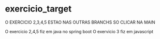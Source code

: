 # exercicio_target
O EXERCICIO 2,3,4,5 ESTAO NAS OUTRAS BRANCHS SO CLICAR NA MAIN

O exercicio 2,4,5 fiz em java no spring boot
O exervicio 3 fiz em javascript
